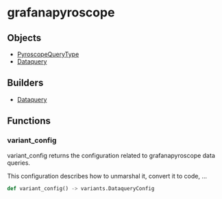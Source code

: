 # <span class="badge package-variant-dataquery"></span> grafanapyroscope

## Objects

 * <span class="badge object-type-enum"></span> [PyroscopeQueryType](./object-PyroscopeQueryType.md)
 * <span class="badge object-type-class"></span> [Dataquery](./object-Dataquery.md)
## Builders

 * <span class="badge builder"></span> [Dataquery](./builder-Dataquery.md)
## Functions

### <span class="badge function"></span> variant_config

variant_config returns the configuration related to grafanapyroscope data queries.

This configuration describes how to unmarshal it, convert it to code, …

```python
def variant_config() -> variants.DataqueryConfig
```

